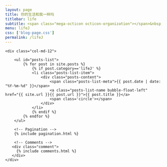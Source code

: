 ```yaml
---
layout: page
title: 你的生活和我一样吗
titlebar: life
subtitle: <span class="mega-octicon octicon-organization"></span>&nbsp;&nbsp; 你的生活有什么故事？
menu: lifeJ
css: ['blog-page.css']
permalink: /lifeJ
---
```


<div class="row">

    <div class="col-md-12">

        <ul id="posts-list">
            {% for post in site.posts %}
                {% if post.category=='lifeJ' %}
                <li class="posts-list-item">
                    <div class="posts-content">
                        <span class="posts-list-meta">{{ post.date | date: "%Y-%m-%d" }}</span>
                        <a class="posts-list-name bubble-float-left" href="{{ site.url }}{{ post.url }}">{{ post.title }}</a>
                        <span class='circle'></span>
                    </div>
                </li>
                {% endif %}
            {% endfor %}
        </ul> 

        <!-- Pagination -->
        {% include pagination.html %}

        <!-- Comments -->
       <div class="comment">
         {% include comments.html %}
       </div>
    </div>

</div>
<script>
    $(document).ready(function(){

        // Enable bootstrap tooltip
        $("body").tooltip({ selector: '[data-toggle=tooltip]' });

    });
</script>
